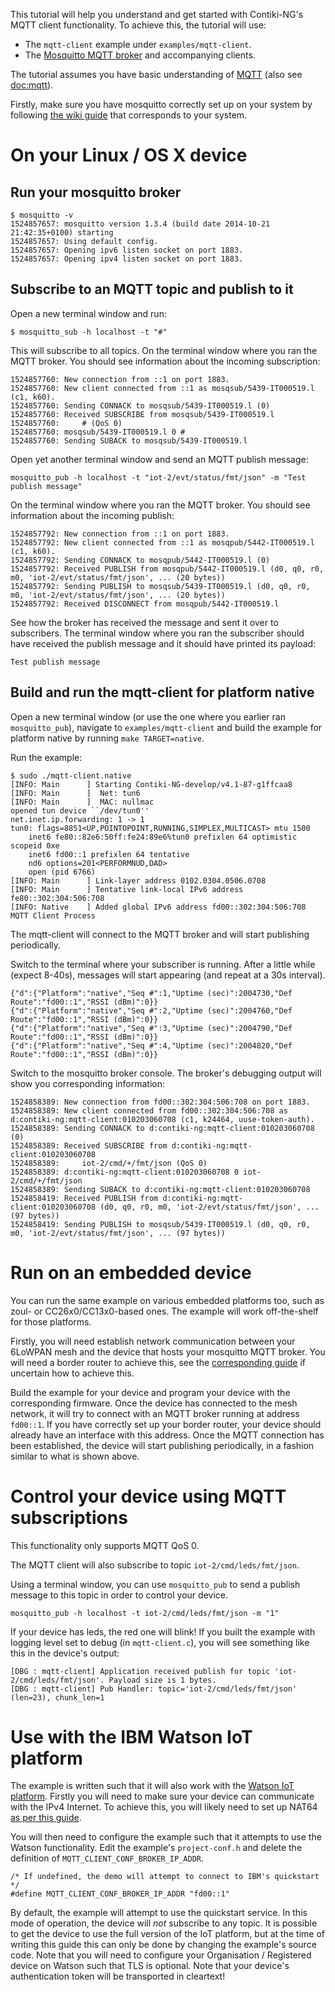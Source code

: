 This tutorial will help you understand and get started with Contiki-NG's MQTT client functionality. To achieve this, the tutorial will use:

* The `mqtt-client` example under `examples/mqtt-client`.
* The [Mosquitto MQTT broker][mosquitto] and accompanying clients.

The tutorial assumes you have basic understanding of [MQTT][mqtt-3-1] (also see [doc:mqtt]).

Firstly, make sure you have mosquitto correctly set up on your system by following [the wiki guide](https://github.com/contiki-ng/contiki-ng/wiki#setting-up-contiki-ng) that corresponds to your system.

# On your Linux / OS X device

## Run your mosquitto broker
```
$ mosquitto -v
1524857657: mosquitto version 1.3.4 (build date 2014-10-21 21:42:35+0100) starting
1524857657: Using default config.
1524857657: Opening ipv6 listen socket on port 1883.
1524857657: Opening ipv4 listen socket on port 1883.
```

## Subscribe to an MQTT topic and publish to it

Open a new terminal window and run:
```
$ mosquitto_sub -h localhost -t "#"
```

This will subscribe to all topics.
On the terminal window where you ran the MQTT broker. You should see information about the incoming subscription:
```
1524857760: New connection from ::1 on port 1883.
1524857760: New client connected from ::1 as mosqsub/5439-IT000519.l (c1, k60).
1524857760: Sending CONNACK to mosqsub/5439-IT000519.l (0)
1524857760: Received SUBSCRIBE from mosqsub/5439-IT000519.l
1524857760: 	# (QoS 0)
1524857760: mosqsub/5439-IT000519.l 0 #
1524857760: Sending SUBACK to mosqsub/5439-IT000519.l
```

Open yet another terminal window and send an MQTT publish message:
```
mosquitto_pub -h localhost -t "iot-2/evt/status/fmt/json" -m "Test publish message"
```

On the terminal window where you ran the MQTT broker. You should see information about the incoming publish:
```
1524857792: New connection from ::1 on port 1883.
1524857792: New client connected from ::1 as mosqpub/5442-IT000519.l (c1, k60).
1524857792: Sending CONNACK to mosqpub/5442-IT000519.l (0)
1524857792: Received PUBLISH from mosqpub/5442-IT000519.l (d0, q0, r0, m0, 'iot-2/evt/status/fmt/json', ... (20 bytes))
1524857792: Sending PUBLISH to mosqsub/5439-IT000519.l (d0, q0, r0, m0, 'iot-2/evt/status/fmt/json', ... (20 bytes))
1524857792: Received DISCONNECT from mosqpub/5442-IT000519.l
```

See how the broker has received the message and sent it over to subscribers. The terminal window where you ran the subscriber should have received the publish message and it should have printed its payload:

```
Test publish message
```

## Build and run the mqtt-client for platform native
Open a new terminal window (or use the one where you earlier ran `mosquitto_pub`), navigate to `examples/mqtt-client` and build the example for platform native by running `make TARGET=native`.

Run the example:
```
$ sudo ./mqtt-client.native 
[INFO: Main      ] Starting Contiki-NG-develop/v4.1-87-g1ffcaa8
[INFO: Main      ]  Net: tun6
[INFO: Main      ]  MAC: nullmac
opened tun device ``/dev/tun0''
net.inet.ip.forwarding: 1 -> 1
tun0: flags=8851<UP,POINTOPOINT,RUNNING,SIMPLEX,MULTICAST> mtu 1500
	inet6 fe80::82e6:50ff:fe24:89e6%tun0 prefixlen 64 optimistic scopeid 0xe 
	inet6 fd00::1 prefixlen 64 tentative 
	nd6 options=201<PERFORMNUD,DAD>
	open (pid 6766)
[INFO: Main      ] Link-layer address 0102.0304.0506.0708
[INFO: Main      ] Tentative link-local IPv6 address fe80::302:304:506:708
[INFO: Native    ] Added global IPv6 address fd00::302:304:506:708
MQTT Client Process
```

The mqtt-client will connect to the MQTT broker and will start publishing periodically.

Switch to the terminal where your subscriber is running. After a little while (expect 8-40s), messages will start appearing (and repeat at a 30s interval).
```
{"d":{"Platform":"native","Seq #":1,"Uptime (sec)":2004730,"Def Route":"fd00::1","RSSI (dBm)":0}}
{"d":{"Platform":"native","Seq #":2,"Uptime (sec)":2004760,"Def Route":"fd00::1","RSSI (dBm)":0}}
{"d":{"Platform":"native","Seq #":3,"Uptime (sec)":2004790,"Def Route":"fd00::1","RSSI (dBm)":0}}
{"d":{"Platform":"native","Seq #":4,"Uptime (sec)":2004820,"Def Route":"fd00::1","RSSI (dBm)":0}}
```

Switch to the mosquitto broker console. The broker's debugging output will show you corresponding information:
```
1524858389: New connection from fd00::302:304:506:708 on port 1883.
1524858389: New client connected from fd00::302:304:506:708 as d:contiki-ng:mqtt-client:010203060708 (c1, k24464, uuse-token-auth).
1524858389: Sending CONNACK to d:contiki-ng:mqtt-client:010203060708 (0)
1524858389: Received SUBSCRIBE from d:contiki-ng:mqtt-client:010203060708
1524858389: 	iot-2/cmd/+/fmt/json (QoS 0)
1524858389: d:contiki-ng:mqtt-client:010203060708 0 iot-2/cmd/+/fmt/json
1524858389: Sending SUBACK to d:contiki-ng:mqtt-client:010203060708
1524858419: Received PUBLISH from d:contiki-ng:mqtt-client:010203060708 (d0, q0, r0, m0, 'iot-2/evt/status/fmt/json', ... (97 bytes))
1524858419: Sending PUBLISH to mosqsub/5439-IT000519.l (d0, q0, r0, m0, 'iot-2/evt/status/fmt/json', ... (97 bytes))
```
# Run on an embedded device
You can run the same example on various embedded platforms too, such as zoul- or CC26x0/CC13x0-based ones. The example will work off-the-shelf for those platforms.

Firstly, you will need establish network communication between your 6LoWPAN mesh and the device that hosts your mosquitto MQTT broker. You will need a border router to achieve this, see the [corresponding guide][tutorial:rpl-br] if uncertain how to achieve this.

Build the example for your device and program your device with the corresponding firmware. Once the device has connected to the mesh network, it will try to connect with an MQTT broker running at address `fd00::1`. If you have correctly set up your border router, your device should already have an interface with this address. Once the MQTT connection has been established, the device will start publishing periodically, in a fashion similar to what is shown above.

# Control your device using MQTT subscriptions
This functionality only supports MQTT QoS 0.

The MQTT client will also subscribe to topic `iot-2/cmd/leds/fmt/json`.

Using a terminal window, you can use `mosquitto_pub` to send a publish message to this topic in order to control your device.

```
mosquitto_pub -h localhost -t iot-2/cmd/leds/fmt/json -m "1"
```

If your device has leds, the red one will blink! If you built the example with logging level set to debug (in `mqtt-client.c`), you will see something like this in the device's output:

```
[DBG : mqtt-client] Application received publish for topic 'iot-2/cmd/leds/fmt/json'. Payload size is 1 bytes.
[DBG : mqtt-client] Pub Handler: topic='iot-2/cmd/leds/fmt/json' (len=23), chunk_len=1
```

# Use with the IBM Watson IoT platform
The example is written such that it will also work with the [Watson IoT platform](https://www.ibm.com/watson/). Firstly you will need to make sure your device can communicate with the IPv4 Internet. To achieve this, you will likely need to set up NAT64 [as per this guide][nat64].

You will then need to configure the example such that it attempts to use the Watson functionality. Edit the example's `project-conf.h` and delete the definition of `MQTT_CLIENT_CONF_BROKER_IP_ADDR`.

```
/* If undefined, the demo will attempt to connect to IBM's quickstart */
#define MQTT_CLIENT_CONF_BROKER_IP_ADDR "fd00::1"
```

By default, the example will attempt to use the quickstart service. In this mode of operation, the device will _not_ subscribe to any topic. It is possible to get the device to use the full version of the IoT platform, but at the time of writing this guide this can only be done by changing the example's source code. Note that you will need to configure your Organisation / Registered device on Watson such that TLS is optional. Note that your device's authentication token will be transported in cleartext!

[mqtt-3-1]: http://public.dhe.ibm.com/software/dw/webservices/ws-mqtt/mqtt-v3r1.html
[doc:mqtt]: https://github.com/contiki-ng/contiki-ng/wiki/Documentation:-MQTT
[tutorial:rpl-br]: https://github.com/contiki-ng/contiki-ng/wiki/Tutorial:-RPL-border-router
[mosquitto]: https://mosquitto.org/
[nat64]: https://github.com/contiki-ng/contiki-ng/wiki/NAT64-for-Contiki%E2%80%90NG